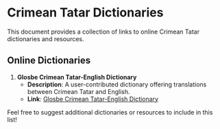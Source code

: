 # Crimean Tatar Dictionaries

This document provides a collection of links to online Crimean Tatar dictionaries and resources.

## Online Dictionaries

1. **Glosbe Crimean Tatar-English Dictionary**
   - **Description**: A user-contributed dictionary offering translations between Crimean Tatar and English.
   - **Link**: [Glosbe Crimean Tatar-English Dictionary](https://glosbe.com/crh/en)


Feel free to suggest additional dictionaries or resources to include in this list!
